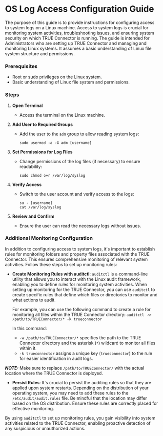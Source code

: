 # OS Log Access Configuration Guide

The purpose of this guide is to provide instructions for configuring access to system logs on a Linux machine. Access to system logs is crucial for monitoring system activities, troubleshooting issues, and ensuring system security on which TRUE Connector is running. The guide is intended for Administrators who are setting up TRUE Connector and managing and monitoring Linux systems. It assumes a basic understanding of Linux file system structure and permissions.

### Prerequisites
- Root or sudo privileges on the Linux system.
- Basic understanding of Linux file system and permissions.

### Steps

1. **Open Terminal**
   - Access the terminal on the Linux machine.

2. **Add User to Required Groups**
   - Add the user to the `adm` group to allow reading system logs: 
     ```
     sudo usermod -a -G adm [username]
     ```

3. **Set Permissions for Log Files**
   - Change permissions of the log files (if necessary) to ensure readability:
     ```
     sudo chmod o+r /var/log/syslog
     ```

4. **Verify Access**
   - Switch to the user account and verify access to the logs:
     ```
     su - [username]
     cat /var/log/syslog
     ```

5. **Review and Confirm**
   - Ensure the user can read the necessary logs without issues.

### Additional Monitoring Configuration <a name="additional-monitoring-configuration"></a>

In addition to configuring access to system logs, it's important to establish rules for monitoring folders and property files associated with the TRUE Connector. This ensures comprehensive monitoring of relevant system activities. Follow these steps to set up monitoring rules:

- **Create Monitoring Rules with auditctl**: `auditctl` is a command-line utility that allows you to interact with the Linux audit framework, enabling you to define rules for monitoring system activities. When setting up monitoring for the TRUE Connector, you can use `auditctl` to create specific rules that define which files or directories to monitor and what actions to audit.

  For example, you can use the following command to create a rule for monitoring all files within the TRUE Connector directory: `auditctl -w /path/to/TRUEConnector/* -k trueconnector`
  
  
  In this command:
	- `-w /path/to/TRUEConnector/*` specifies the path to the TRUE Connector directory and the asterisk (`*`) wildcard to monitor all files within it.
	- `-k trueconnector` assigns a unique key (`trueconnector`) to the rule for easier identification in audit logs.

***NOTE:*** Make sure to replace `/path/to/TRUEConnector/` with the actual location where the TRUE Connector is deployed.

- **Persist Rules**: It's crucial to persist the auditing rules so that they are applied upon system restarts. Depending on the distribution of your operating system, you may need to add these rules to the `/etc/audit/audit.rules` file. Be mindful that the location may differ based on the OS distribution. Ensure these rules are correctly placed for effective monitoring.

By using `auditctl` to set up monitoring rules, you gain visibility into system activities related to the TRUE Connector, enabling proactive detection of any suspicious or unauthorized actions.
  

